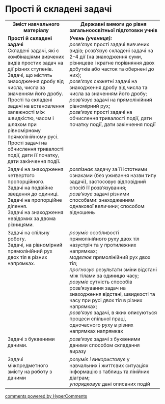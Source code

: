 <div id="hypercomments_widget" class="js-hypercomments-widget invisible"></div>

# Прості й складені задачі
<table>
  <tr>
    <td width="40%" align="center"><b>Зміст навчального матеріалу<b></td>
    <td width="60%" align="center"><b>Державні вимоги до рівня загальноосвітньої підготовки учнів</b></td>
  </tr>
  <tr>
    <td width="40%" style="vertical-align:top !important;"><b>Прості й складені задачі</b><br>
Складені задачі, які є комбінаціями вивчених видів простих задач на дії різних ступенів.<br>
Задачі, що містять  знаходження дробу від числа, числа за значенням його дробу.<br>
Прості та складені задачі на встановлення залежності між швидкістю, часом і шляхом при рівномірному прямолінійному русі.<br>
Прості задачі на обчислення тривалості події, дати її початку, дати закінчення події.<br></td>
    <td width="60%" style="vertical-align:top !important;"><i><b>Учень (учениця):</b></i><br>
<i>розв’язує</i> прості задачі вивчених видів; розв’язує складені задачі на 2–4 дії (на знаходження суми, різницеве і кратне порівняння двох добутків або часток та обернені до них);<br>
<i>розв’язує</i> сюжетні задачі на знаходження дробу від числа та числа за значенням його дробу; <br>
<i>розв’язує</i> задачі на прямолінійний рівномірний рух;<br>
<i>розв’язує</i>  прості задачі на обчислення тривалості події, дати початку події, дати закінчення події<br></td>
  </tr>
    <tr>
    <td width="40%" style="vertical-align:top !important;">Задачі на знаходження четвертого пропорційного.<br> 
Задачі на подвійне зведення до одиниці.<br>
Задачі на пропорційне ділення.<br>
Задачі на знаходження невідомих за двома різницями.<br></td>
    <td width="60%" style="vertical-align:top !important;"><i>розпізнає</i> задачу за її істотними ознаками (без уживання назви типу задачі), застосовує відповідний спосіб її розв’язування;<br>
<i>розв’язує</i> задачі різними способами: знаходженням однакової величини; способом відношень<br></td>
  </tr>
      <tr>
    <td width="40%" style="vertical-align:top !important;">Задачі на спільну роботу.<br>
Задачі, на рівномірний прямолінійний рух двох тіл в різних напрямках.<br></td>
    <td width="60%" style="vertical-align:top !important;"><i>розуміє</i> особливості прямолінійного руху двох тіл назустріч та у протилежних напрямках; <br>
<i>моделює</i> прямолінійний рух двох тіл;<br> 
<i>прогнозує </i> результати зміни відстані між тілами за одиницю часу;<br>
<i>розуміє</i> сутність способів розв’язування задач на знаходження відстані, швидкості та часу при русі двох тіл в різних напрямках; <br>
<i>розв’язує</i> задачі, в яких описуються процеси спільної праці, одночасного руху в різних напрямках напрямках<br></td>
  </tr>
        <tr>
    <td width="40%" style="vertical-align:top !important;">Задачі з буквеними даними.</td>
    <td width="60%" style="vertical-align:top !important;"><i>розв’язує</i> задачі з буквеними даними способом складання виразу</td>
  </tr>
  <tr>
    <td width="40%" style="vertical-align:top !important;">Задачі міжпредметного змісту на роботу з даними</td>
    <td width="60%" style="vertical-align:top !important;"><i>розуміє і використовує</i> у навчальних і життєвих ситуаціях інформацію з таблиць та лінійних діаграм;<br>
<i>упорядковує</i> дані описаних подій<br></td>
  </tr>
</table>

<div class="js-hypercomments-container">
    <a href="http://hypercomments.com" class="hc-link" title="comments widget">comments powered by HyperComments</a>
</div>